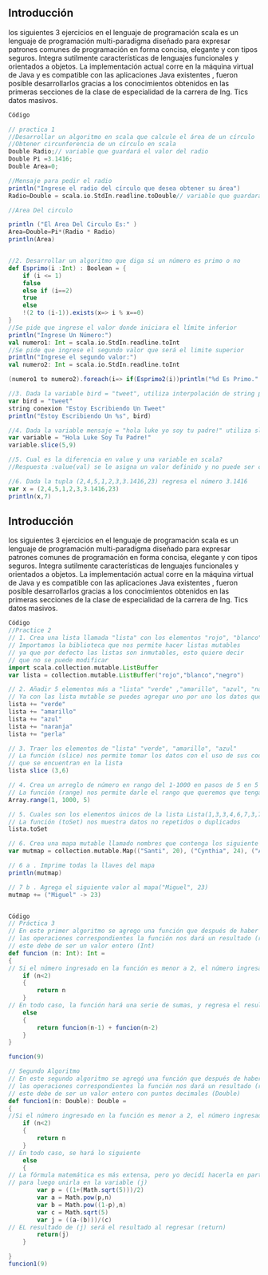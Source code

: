 
## Introducción

los siguientes 3 ejercicios en el lenguaje de programación scala es un lenguaje de programación multi-paradigma diseñado 
para expresar patrones comunes de programación en forma concisa, elegante y con tipos seguros. Integra sutilmente 
características de lenguajes funcionales y orientados a objetos. La implementación actual corre en la máquina virtual 
de Java y es compatible con las aplicaciones Java existentes , fueron posible desarrollarlos gracias a los conocimientos
obtenidos en las primeras secciones de la clase de especialidad de la carrera de Ing. Tics datos masivos.

```scala
Código

// practica 1
//Desarrollar un algoritmo en scala que calcule el área de un círculo
//Obtener circunferencia de un círculo en scala
Double Radio;// variable que guardará el valor del radio
Double Pi =3.1416;
Double Area=0;

//Mensaje para pedir el radio
println("Ingrese el radio del círculo que desea obtener su área")
Radio=Double = scala.io.StdIn.readline.toDouble// variable que guardará el valor del radio

//Area Del circulo

println ("El Area Del Circulo Es:" )
Area=Double=Pi*(Radio * Radio)
println(Area)


//2. Desarrollar un algoritmo que diga si un número es primo o no
def Esprimo(i :Int) : Boolean = {
    if (i <= 1)
    false
    else if (i==2)
    true
    else
    !(2 to (i-1)).exists(x=> i % x==0)
}
//Se pide que ingrese el valor donde iniciara el límite inferior
println("Ingrese Un Número:")
val numero1: Int = scala.io.StdIn.readline.toInt
//Se pide que ingrese el segundo valor que será el limite superior
println("Ingrese el segundo valor:")
val numero2: Int = scala.io.StdIn.readline.toInt

(numero1 to numero2).foreach(i=> if(Esprimo2(i))println("%d Es Primo.".format(i)))

//3. Dada la variable bird = "tweet", utiliza interpolación de string para imprimir "Estoy escribiendo un tweet"
var bird = "tweet"
string conexion "Estoy Escribiendo Un Tweet"
println("Estoy Escribiendo Un %s", bird)

//4. Dada la variable mensaje = "hola luke yo soy tu padre!" utiliza slice para extraer la secuencia "luke"
var variable = "Hola Luke Soy Tu Padre!"
variable.slice(5,9)

//5. Cual es la diferencia en value y una variable en scala?
//Respuesta :value(val) se le asigna un valor definido y no puede ser cambiado, en una variable

//6. Dada la tupla (2,4,5,1,2,3,3.1416,23) regresa el número 3.1416
var x = (2,4,5,1,2,3,3.1416,23)
println(x,7)
```

## Introducción

los siguientes 3 ejercicios en el lenguaje de programación scala es un lenguaje de programación multi-paradigma diseñado
para expresar patrones comunes de programación en forma concisa, elegante y con tipos seguros. Integra sutilmente 
características de lenguajes funcionales y orientados a objetos. La implementación actual corre en la máquina virtual de
Java y es compatible con las aplicaciones Java existentes , fueron posible desarrollarlos gracias a los conocimientos 
obtenidos en las primeras secciones de la clase de especialidad de la carrera de Ing. Tics datos masivos.

```scala
Código
//Practice 2
// 1. Crea una lista llamada "lista" con los elementos "rojo", "blanco", "negro"
// Importamos la biblioteca que nos permite hacer listas mutables
// ya que por defecto las listas son inmutables, esto quiere decir
// que no se puede modificar
import scala.collection.mutable.ListBuffer
var lista = collection.mutable.ListBuffer("rojo","blanco","negro")

// 2. Añadir 5 elementos más a "lista" "verde" ,"amarillo", "azul", "naranja", "perla"
// Ya con las lista mutable se puedes agregar uno por uno los datos que queremos tener
lista += "verde"
lista += "amarillo"
lista += "azul"
lista += "naranja"
lista += "perla"

// 3. Traer los elementos de "lista" "verde", "amarillo", "azul"
// La función (slice) nos permite tomar los datos con el uso de sus coordenadas
// que se encuentran en la lista
lista slice (3,6)

// 4. Crea un arreglo de número en rango del 1-1000 en pasos de 5 en 5
// La función (range) nos permite darle el rango que queremos que tenga nuestro arreglo
Array.range(1, 1000, 5)

// 5. Cuales son los elementos únicos de la lista Lista(1,3,3,4,6,7,3,7) utilice conversión a conjuntos
// La función (toSet) nos muestra datos no repetidos o duplicados
lista.toSet

// 6. Crea una mapa mutable llamado nombres que contenga los siguiente "Santi", 20, "Luis", 24, "Cynthia", 23, "Aileen", "27"
var mutmap = collection.mutable.Map(("Santi", 20), ("Cynthia", 24), ("Aileen", 27))

// 6 a . Imprime todas la llaves del mapa
println(mutmap)

// 7 b . Agrega el siguiente valor al mapa("Miguel", 23)
mutmap += ("Miguel" -> 23)


Código
// Práctica 3
// En este primer algoritmo se agrego una función que después de haber efectuado
// las operaciones correspondientes la función nos dará un resultado (return)
// este debe de ser un valor entero (Int)
def funcion (n: Int): Int = 
{   
// Si el número ingresado en la función es menor a 2, el número ingresado será regresado
    if (n<2)
    {
        return n
    }
// En todo caso, la función hará una serie de sumas, y regresa el resultado
    else
    {
        return funcion(n-1) + funcion(n-2)
    }
}

funcion(9)

// Segundo Algoritmo
// En este segundo algoritmo se agregó una función que después de haber efectuado
// las operaciones correspondientes la función nos dará un resultado (return)
// este debe de ser un valor entero con puntos decimales (Double)
def funcion1(n: Double): Double =
{
//Si el número ingresado en la función es menor a 2, el número ingresado será regresado
    if (n<2)
    {
        return n
    }
// En todo caso, se hará lo siguiente
    else
    {
// La fórmula matemática es más extensa, pero yo decidí hacerla en partes pequeñas
// para luego unirla en la variable (j) 
        var p = ((1+(Math.sqrt(5)))/2)
        var a = Math.pow(p,n)
        var b = Math.pow((1-p),n)
        var c = Math.sqrt(5)
        var j = ((a-(b)))/(c)
// EL resultado de (j) será el resultado al regresar (return)
        return(j)
    }

}
funcion1(9)
```

